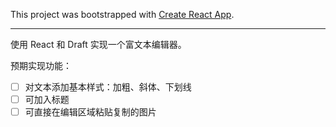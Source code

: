 This project was bootstrapped with [Create React App](https://github.com/facebookincubator/create-react-app).

---

使用 React 和 Draft 实现一个富文本编辑器。

预期实现功能：

- [ ] 对文本添加基本样式：加粗、斜体、下划线
- [ ] 可加入标题
- [ ] 可直接在编辑区域粘贴复制的图片
